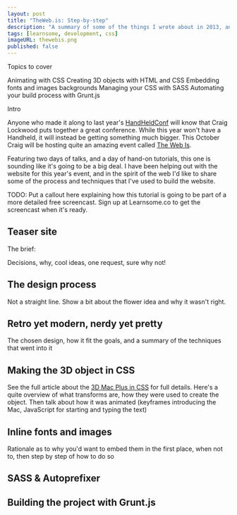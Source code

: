```yaml
---
layout: post
title: "TheWeb.is: Step-by-step"
description: "A summary of some of the things I wrote about in 2013, and my hopes for the new year."
tags: [learnsome, development, css]
imageURL: thewebis.png
published: false
---
```


Topics to cover

Animating with CSS
Creating 3D objects with HTML and CSS
Embedding fonts and images backgrounds
Managing your CSS with SASS
Automating your build process with Grunt.js

Intro

Anyone who made it along to last year's [HandHeldConf](http://handheldconf.com) will know that Craig Lockwood puts together a great conference. While this year won't have a Handheld, it will instead be getting something much bigger. This October Craig will be hosting quite an amazing event called [The Web Is](http://theweb.is).

Featuring two days of talks, and a day of hand-on tutorials, this one is sounding like it's going to be a big deal. I have been helping out with the website for this year's event, and in the spirit of the web I'd like to share some of the process and techniques that I've used to build the website.

TODO: Put a callout here explaining how this tutorial is going to be part of a more detailed free screencast. Sign up at Learnsome.co to get the screencast when it's ready.

## Teaser site

The brief:

Decisions, why, cool ideas, one request, sure why not!

## The design process

Not a straight line. Show a bit about the flower idea and why it wasn't right.

## Retro yet modern, nerdy yet pretty

The chosen design, how it fit the goals, and a summary of the techniques that went into it

## Making the 3D object in CSS

See the full article about the [3D Mac Plus in CSS](http://hop.ie/blog/macplus/) for full details. Here's a quite overview of what transforms are, how they were used to create the object. Then talk about how it was animated (keyframes introducing the Mac, JavaScript for starting and typing the text)

## Inline fonts and images

Rationale as to why you'd want to embed them in the first place, when not to, then step by step of how to do so

## SASS &amp; Autoprefixer



## Building the project with Grunt.js

